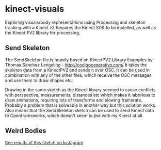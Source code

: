 # kinect-visuals
Exploring visuals/body representations using Processing and skeleton tracking with a Kinect v2
Requires the Kinect SDK to be instelled, as well as the Kinect PV2 library for processing. 


## Send Skeleton 

The SendSkeleton file is heavily based on KinectPV2 Library Examples by Thomas Sanchez Lengeling - http://codigogenerativo.com/
It takes the skeleton data from a KinectPV2 and sends it over OSC.
It can be used in combination with any of the other files, which receive the OSC messages and use them to draw shapes etc.

Drawing in the same sketch as the Kinect library seemed to cause conflicts with perspective, measurements, distances etc which makes it laborious to draw animations, requiring lots of transforms and slowing framerate. Probably a problem that is solveable in another way but this solution works. Also means that the SendSkeleton sketch can be used to send Kinect data to Openframeworks, which doesn't seem to jive with my Kinect at all.


## Weird Bodies

[See results of this sketch on Instagram](https://www.instagram.com/p/BeWJS-Cg9xX/)




 
